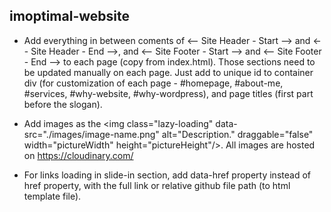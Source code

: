 ## imoptimal-website

- Add everything in between coments of <-- Site Header - Start --> and <-- Site Header - End -->, and <-- Site Footer - Start --> and <-- Site Footer - End --> to each page (copy from index.html). Those sections need to be updated manually on each page. Just add to unique id to container div (for customization of each page - #homepage, #about-me, #services, #why-website, #why-wordpress), and page titles (first part before the slogan).

- Add images as the \<img class="lazy-loading" data-src="./images/image-name.png" alt="Description." draggable="false" width="pictureWidth" height="pictureHeight"/>. All images are hosted on https://cloudinary.com/

- For links loading in slide-in section, add data-href property instead of href property, with the full link or relative github file path (to html template file).

